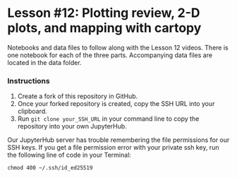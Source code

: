 # Lesson \#12: Plotting review, 2-D plots, and mapping with cartopy  
Notebooks and data files to follow along with the Lesson 12 videos. There is one notebook for each of the three parts. Accompanying data files are located in the data folder. 

### Instructions
1) Create a fork of this repository in GitHub.
2) Once your forked repository is created, copy the SSH URL into your clipboard.
3) Run `git clone your_SSH_URL` in your command line to copy the repository into your own JupyterHub. 

Our JupyterHub server has trouble remembering the file permissions for our SSH keys. If you get a file permission error with your private ssh key, run the following line of code in your Terminal:

`chmod 400 ~/.ssh/id_ed25519`